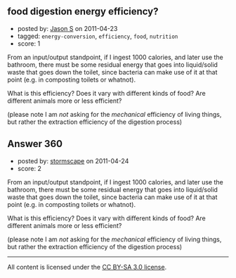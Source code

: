 ## food digestion energy efficiency?

- posted by: [Jason S](https://stackexchange.com/users/-1/77-jason-s) on 2011-04-23
- tagged: `energy-conversion`, `efficiency`, `food`, `nutrition`
- score: 1

From an input/output standpoint, if I ingest 1000 calories, and later use the bathroom, there must be some residual energy that goes into liquid/solid waste that goes down the toilet, since bacteria can make use of it at that point (e.g. in composting toilets or whatnot).

What is this efficiency? Does it vary with different kinds of food? Are different animals more or less efficient?

(please note I am *not* asking for the *mechanical* efficiency of living things, but rather the extraction efficiency of the digestion process)


## Answer 360

- posted by: [stormscape](https://stackexchange.com/users/-1/169-stormscape) on 2011-04-24
- score: 2

From an input/output standpoint, if I ingest 1000 calories, and later use the bathroom, there must be some residual energy that goes into liquid/solid waste that goes down the toilet, since bacteria can make use of it at that point (e.g. in composting toilets or whatnot).

What is this efficiency? Does it vary with different kinds of food? Are different animals more or less efficient?

(please note I am *not* asking for the *mechanical* efficiency of living things, but rather the extraction efficiency of the digestion process)



---

All content is licensed under the [CC BY-SA 3.0 license](https://creativecommons.org/licenses/by-sa/3.0/).
